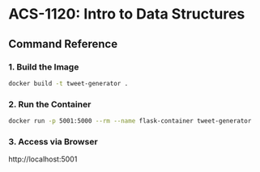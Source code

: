 # ACS-1120: Intro to Data Structures

## Command Reference

### 1. Build the Image

```bash
docker build -t tweet-generator .
```

### 2. Run the Container

```bash
docker run -p 5001:5000 --rm --name flask-container tweet-generator
```

### 3. Access via Browser

http://localhost:5001
